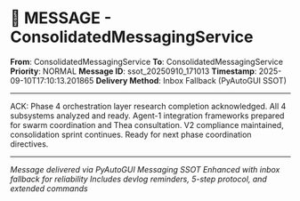 # 📨 MESSAGE - ConsolidatedMessagingService

**From**: ConsolidatedMessagingService
**To**: ConsolidatedMessagingService
**Priority**: NORMAL
**Message ID**: ssot_20250910_171013
**Timestamp**: 2025-09-10T17:10:13.201865
**Delivery Method**: Inbox Fallback (PyAutoGUI SSOT)

---

ACK: Phase 4 orchestration layer research completion acknowledged. All 4 subsystems analyzed and ready. Agent-1 integration frameworks prepared for swarm coordination and Thea consultation. V2 compliance maintained, consolidation sprint continues. Ready for next phase coordination directives.

---

*Message delivered via PyAutoGUI Messaging SSOT*
*Enhanced with inbox fallback for reliability*
*Includes devlog reminders, 5-step protocol, and extended commands*
